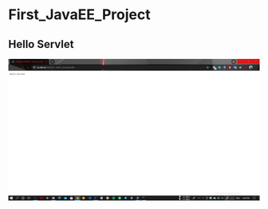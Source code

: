 # First_JavaEE_Project

## Hello Servlet 
![mindula](https://github.com/Mindula-Dilthushan/First_JavaEE_Project/blob/master/images/01%20Hello%20Servlet.jpg)
